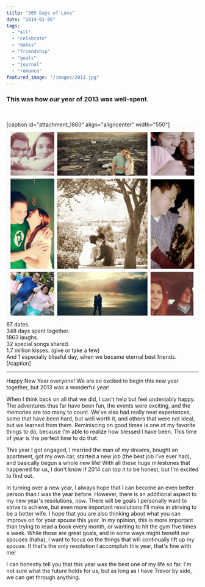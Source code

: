 ```yaml
---
title: "365 Days of Love"
date: "2014-01-06"
tags:
  - "all"
  - "celebrate"
  - "dates"
  - "friendship"
  - "goals"
  - "journal"
  - "romance"
featured_image: "/images/2013.jpg"
---
```


### This was how our year of 2013 was well-spent.

 

\[caption id="attachment\_1860" align="aligncenter" width="550"\]![2013 marriage collage, marriage helps, relationship advice, relationship help, marriage memories, newlywed memories](/images/2013.jpg) 67 dates.  
348 days spent together.  
1863 laughs.  
32 special songs shared.  
1.7 million kisses. (give or take a few)  
And 1 especially blissful day, when we became eternal best friends.\[/caption\]

* * *

Happy New Year everyone! We are so excited to begin this new year together, but 2013 was a wonderful year!

When I think back on all that we did, I can't help but feel undeniably happy. The adventures thus far have been fun, the events were exciting, and the memories are too many to count. We've also had really neat experiences, some that have been hard, but well worth it, and others that were not ideal, but we learned from them. Reminiscing on good times is one of my favorite things to do, because I'm able to realize how blessed I have been. This time of year is the perfect time to do that.

This year I got engaged, I married the man of my dreams, bought an apartment, got my own car, started a new job (the best job I've ever had), and basically begun a whole new life! With all these huge milestones that happened for us, I don't know if 2014 can top it to be honest, but I'm excited to find out.

In turning over a new year, I always hope that I can become an even better person than I was the year before. However, there is an additional aspect to my new year's resolutions, now. There will be goals I personally want to strive to achieve, but even more important resolutions I'll make in striving to be a better wife. I hope that you are also thinking about what you can improve on for your spouse this year. In my opinion, this is more important than trying to read a book every month, or wanting to hit the gym five times a week. While those are great goals, and in some ways might benefit our spouses (haha), I want to focus on the things that will continually lift up my spouse. If that's the only resolution I accomplish this year, that's fine with me!

I can honestly tell you that this year was the best one of my life so far. I'm not sure what the future holds for us, but as long as I have Trevor by side, we can get through anything.
